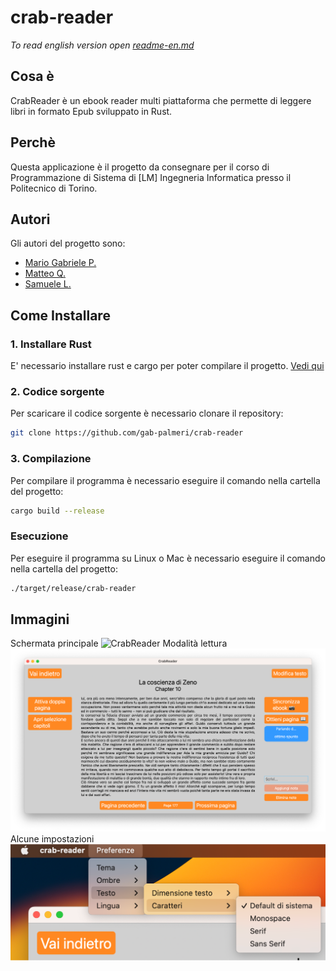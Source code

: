 # crab-reader
*To read english version open [readme-en.md](/readme-en.md)*
## Cosa è
CrabReader è un ebook reader multi piattaforma che permette di leggere libri in formato Epub sviluppato in Rust.
## Perchè
Questa applicazione è il progetto da consegnare per il corso di Programmazione di Sistema di [LM] Ingegneria Informatica presso il Politecnico di Torino.
## Autori
Gli autori del progetto sono:
* [Mario Gabriele P.](https://github.com/gab-palmeri)
* [Matteo Q.](https://github.com/coccocarmiano)
* [Samuele L.](https://github.com/slotruglio)
## Come Installare
### 1. Installare Rust
E' necessario installare rust e cargo per poter compilare il progetto. [Vedi qui](https://doc.rust-lang.org/book/ch01-01-installation.html)
### 2. Codice sorgente
Per scaricare il codice sorgente è necessario clonare il repository:
```bash
git clone https://github.com/gab-palmeri/crab-reader
```
### 3. Compilazione
Per compilare il programma è necessario eseguire il comando nella cartella del progetto:
```bash
cargo build --release
```
### Esecuzione
Per eseguire il programma su Linux o Mac è necessario eseguire il comando nella cartella del progetto:
```bash
./target/release/crab-reader
```
## Immagini
Schermata principale
![CrabReader](/md_assets/home.png "CrabReader Home")
Modalità lettura
![Reader mode](/md_assets/reader.png "CrabReader Reader")
Alcune impostazioni
![Reader mode](/md_assets/settings.png "CrabReader Settings")